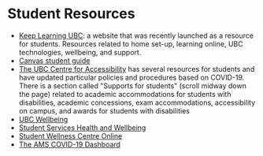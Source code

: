 # Student Resources
- [Keep Learning UBC](https://keeplearning.ubc.ca/): a website that was recently launched as a resource for students. Resources related to home set-up, learning online, UBC technologies, wellbeing, and support. 
- [Canvas student guide](https://lthub.ubc.ca/guides/canvas-student-guide/?file=2020/04/canvas-student-guide.pdf)
- [The UBC Centre for Accessibility](https://students.ubc.ca/about-student-services/centre-for-accessibility) has several resources for students and have updated particular policies and procedures based on COVID-19. There is a section called "Supports for students" (scroll midway down the page) related to academic accommodations for students with disabilities, academic concessions, exam accommodations, accessibility on campus, and awards for students with disabilities
- [UBC Wellbeing](https://wellbeing.ubc.ca)
- [Student Services Health and Wellbeing](https://students.ubc.ca/health)
- [Student Wellness Centre Online](https://canvas.ubc.ca/enroll/PCNEN4)
- [The AMS COVID-19 Dashboard](https://www.ams.ubc.ca/covid/)


